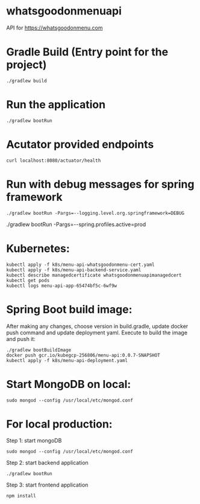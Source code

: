 # whatsgoodonmenuapi
API for https://whatsgoodonmenu.com

# Gradle Build (Entry point for the project)
```
./gradlew build
```
# Run the application
```
./gradlew bootRun
```

# Acutator provided endpoints
```
curl localhost:8080/actuator/health
```

# Run with debug messages for spring framework
```
./gradlew bootRun -Pargs=--logging.level.org.springframework=DEBUG
```

./gradlew bootRun -Pargs=--spring.profiles.active=prod

# Kubernetes:
```
kubectl apply -f k8s/menu-api-whatsgoodonmenu-cert.yaml
kubectl apply -f k8s/menu-api-backend-service.yaml
kubectl describe managedcertificate whatsgoodonmenuapimanagedcert
kubectl get pods
kubectl logs menu-api-app-65474bf5c-6wf9w 
```

# Spring Boot build image:
After making any changes, choose version in build.gradle, update docker push command and update deployment yaml. Execute to build the image and push it:
```
./gradlew bootBuildImage  
docker push gcr.io/kubegcp-256806/menu-api:0.0.7-SNAPSHOT  
kubectl apply -f k8s/menu-api-deployment.yaml  
```

# Start MongoDB on local:
```
sudo mongod --config /usr/local/etc/mongod.conf
```

# For local production:

Step 1: start mongoDB
```
sudo mongod --config /usr/local/etc/mongod.conf
```

Step 2: start backend application
```
./gradlew bootRun
```

Step 3: start frontend application
```
npm install
```